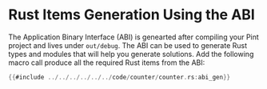 # Rust Items Generation Using the ABI

The Application Binary Interface (ABI) is genearted after compiling your Pint project and lives
under `out/debug`. The ABI can be used to generate Rust types and modules that will help you
generate solutions. Add the following macro call produce all the required Rust items from the ABI:

```rust
{{#include ../../../../../../code/counter/counter.rs:abi_gen}}
```
